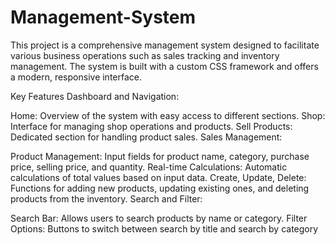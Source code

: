 # Management-System

This project is a comprehensive management system designed to facilitate various business operations such as sales tracking and inventory management. The system is built with a custom CSS framework and offers a modern, responsive interface.

Key Features
Dashboard and Navigation:

Home: Overview of the system with easy access to different sections.
Shop: Interface for managing shop operations and products.
Sell Products: Dedicated section for handling product sales.
Sales Management:

Product Management: Input fields for product name, category, purchase price, selling price, and quantity.
Real-time Calculations: Automatic calculations of total values based on input data.
Create, Update, Delete: Functions for adding new products, updating existing ones, and deleting products from the inventory.
Search and Filter:

Search Bar: Allows users to search products by name or category.
Filter Options: Buttons to switch between search by title and search by category
